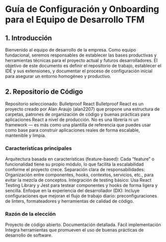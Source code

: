 # Guía de Configuración y Onboarding para el Equipo de Desarrollo TFM
## 1. Introducción
Bienvenido al equipo de desarrollo de la empresa. Como equipo fundacional, seremos responsables de establecer las bases productivas y herramientas técnicas para el proyecto actual y futuros desarrolladores. El objetivo de este documento es definir el repositorio de trabajo, establecer el IDE y sus extensiones, y documentar el proceso de configuración inicial para asegurar un entorno homogéneo y productivo.

## 2. Repositorio de Código
Repositorio seleccionado: Bulletproof React 
Bulletproof React es un proyecto creado por Alan Araujo (alan2207) que propone una estructura de carpetas, patrones de organización de código y buenas prácticas para aplicaciones React a nivel de producción.
No es una librería ni un framework — es más como una plantilla de referencia que puedes usar como base para construir aplicaciones reales de forma escalable, mantenible y limpia.

### Características principales
Arquitectura basada en características (feature-based): Cada “feature” o funcionalidad tiene su propio módulo, lo que facilita la escalabilidad conforme el proyecto crece.
Separación clara de responsabilidades: Organización entre componentes, hooks, contextos, servicios, etc., para evitar la mezcla de conceptos.
Integración de testing básico: Usa React Testing Library y Jest para testear componentes y hooks de forma ligera y sencilla.
Enfoque en la experiencia del desarrollador (DX): Incluye configuraciones que mejoran el flujo de trabajo diario: preconfiguraciones de linters, formateadores y herramientas de calidad de código.

### Razón de la elección
Proyecto de código abierto.
Documentación detallada. 
Fácil implementación
Integra herramientas que promueven el uso de buenas prácticas de desarrollo de software. 